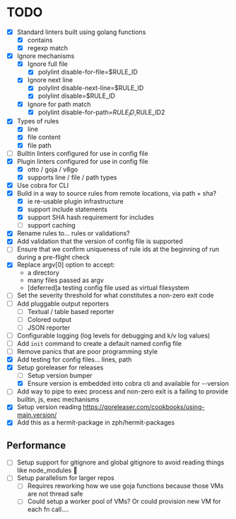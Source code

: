 # TODO

- [x] Standard linters built using golang functions
  - [x] contains
  - [x] regexp match
- [x] Ignore mechanisms
  - [x] Ignore full file
    - [x] polylint disable-for-file=$RULE_ID
  - [x] Ignore next line
    - [x] polylint disable-next-line=$RULE_ID
    - [x] polylint disable=$RULE_ID
  - [x] Ignore for path match
    - [x] polylint disable-for-path=$RULE_ID,$RULE_ID2
- [x] Types of rules
  - [x] line
  - [x] file content
  - [x] file path
- [ ] Builtin linters configured for use in config file
- [x] Plugin linters configured for use in config file
  - [x] otto / goja / v8go
  - [x] supports line / file / path types
- [x] Use cobra for CLI
- [x] Build in a way to source rules from remote locations, via path + sha?
  - [x] ie re-usable plugin infrastructure
  - [x] support include statements
  - [x] support SHA hash requirement for includes
  - [ ] support caching
- [x] Rename rules to... rules or validations?
- [x] Add validation that the version of config file is supported
- [ ] Ensure that we confirm uniqueness of rule ids at the  beginning of run during a pre-flight check
- [x] Replace argv[0] option to accept:
  - a directory
  - many files passed as argv
  - [deferred]a testing config file used as virtual filesystem
- [ ] Set the severity threshold for what constitutes a non-zero exit code
- [ ] Add pluggable output reporters
  - [ ] Textual / table based reporter
  - [ ] Colored output
  - [ ] JSON reporter
- [ ] Configurable logging (log levels for debugging and k/v log values)
- [ ] Add `init` command to create a default named config file
- [ ] Remove panics that are poor programming style
- [x] Add testing for config files... lines, path
- [x] Setup goreleaser for releases
  - [ ] Setup version bumper
  - [x] Ensure version is embedded into cobra cli and available for --version
- [ ] Add way to pipe to exec process and non-zero exit is a failing to provide builtin, js, exec mechanisms
- [x] Setup version reading https://goreleaser.com/cookbooks/using-main.version/
- [x] Add this as a hermit-package in zph/hermit-packages

## Performance
- [ ] Setup support for gitignore and global gitignore to avoid reading things like node_modules :yawning_face:
- [ ] Setup parallelism for larger repos
  - [ ] Requires reworking how we use goja functions because those VMs are not thread safe
  - [ ] Could setup a worker pool of VMs? Or could provision new VM for each fn call....
